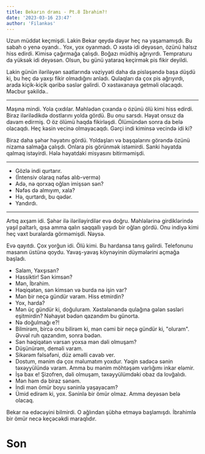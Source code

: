```yaml
---
title: Bekarın dramı - Pt.8 İbrahim?!
date: '2023-03-16 23:47'
author: 'Filankəs'
---
```


Uzun müddət keçmişdi. Lakin Bekar qeydə dəyər heç nə yaşamamışdı. Bu sabah o yenə oyandı.. Yox, yox oyanmadı. O xəstə idi deyəsən, özünü halsız hiss edirdi. Kimisə çağırmağa çalışdı. Boğazı müdhiş ağrıyırdı. Tempraturu da yüksək idi deyəsən. Olsun, bu günü yataraq keçirmək pis fikir deyildi. 

Lakin günün iləriləyən saatlarında vəziyyəti daha da pisləşəndə başa düşdü ki, bu heç də yaxşı fikir olmadığını anladı. Qulaqları da çox pis ağrıyırdı, arada kiçik-kiçik qəribə səslər gəlirdi. O xəstəxanaya getməli olacaqdı. Məcbur şəkildə..

---

Maşına mindi. Yola çıxdılar. Məhlədən çıxanda o özünü ölü kimi hiss edirdi. Biraz ilərilədikdə dostlarını yolda gördü. Bu onu sarsdı. Həyat onsuz da davam edirmiş. O öz ölümü haqda fikirləşdi. Ölümündən sonra da belə olacaqdı. Heç kəsin vecinə olmayacaqdı. Gərçi indi kiminsə vecində idi ki?

Biraz daha şəhər həyatını gördü. Yoldaşları və başqalarını görəndə özünü nizama salmağa çalışdı. Onlara pis görünmək istəmirdi. Sanki həyatda qalmaq istəyirdi. Hələ həyatdaki misyasını bitirməmişdi.

---

- Gözlə indi qurtarır.
- (İntensiv olaraq nəfəs alıb-vermə)
- Adə, nə qorxaq oğlan imişsən sən?
- Nəfəs də almıyım, xala?
- Hə, qurtardı, bu qədər.
- Yandırdı.

---

Artıq axşam idi. Şəhər ilə iləriləyirdilər evə doğru. Məhlələrinə girdiklərində yaşıl paltarlı, qısa amma qalın saqqallı yaşıdı bir oğlan gördü. Onu indiyə kimi heç vaxt buralarda görməmişdi. Nəysə.

Evə qayıtdı. Çox yorğun idi. Ölü kimi. Bu hardansa tanış gəlirdi. Telefonunu masanın üstünə qoydu. Yavaş-yavaş köynəyinin düymələrini açmağa başladı.

- Salam, Yaxşısan?
- Hassiktir! Sən kimsən?
- Mən, İbrahim.
- Həqiqətən, sən kimsən və burda nə işin var?
- Mən bir neçə gündür varam. Hiss etmirdin?
- Yox, harda?
- Mən üç gündür ki, doğuluram. Xəstələnəndə qulağına gələn səsləri eşitmirdin? Nəhayət bədən qazandım bu günorta.
- Nə doğulmağı e?!
- Bilmirəm, bircə onu bilirəm ki, mən cəmi bir neçə gündür ki, "oluram". Əvvəl ruh qazandım, sonra bədən.
- Sən həqiqətən varsan yoxsa mən dəli olmuşam?
- Düşünürəm, deməli varam.
- Sikərəm fəlsəfəni, düz əməlli cavab ver.
- Dostum, mənim də çox məlumatım yoxdur. Yəqin sadəcə sənin təxəyyülündə varam. Amma bu mənim möhtəşəm varlığımı inkar eləmir.
- İşə bax e! Şizofren, dəli olmuşam, təxəyyülümdəki obaz da lovğalıdı.
- Mən həm də biraz sənəm.
- İndi mən ömür boyu səninlə yaşayacam?
- Ümid edirəm ki, yox. Səninlə bir ömür olmaz. Amma deyəsən belə olacaq.

Bekar nə edəcəyini bilmirdi. O ağlından şübhə etməyə başlamışdı. İbrahimlə bir ömür necə keçəcəkdi maraqlıdır. 

# Son
